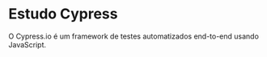 
# Estudo Cypress

O Cypress.io é um framework de testes automatizados end-to-end usando JavaScript.


